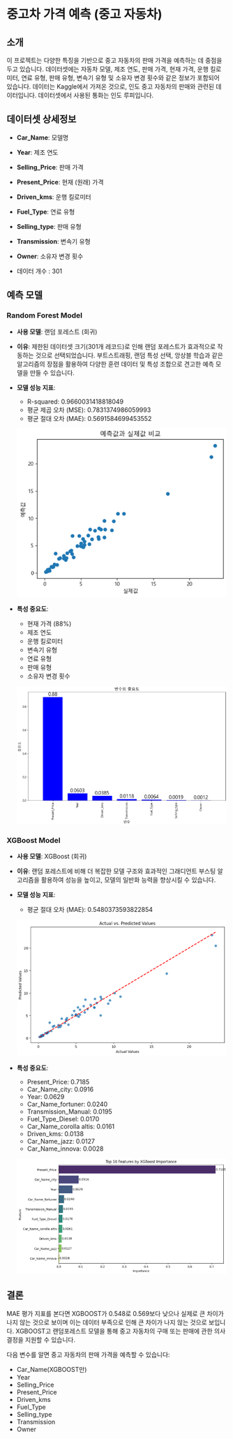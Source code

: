 # 중고차 가격 예측 (중고 자동차)

## 소개
이 프로젝트는 다양한 특징을 기반으로 중고 자동차의 판매 가격을 예측하는 데 중점을 두고 있습니다. 데이터셋에는 자동차 모델, 제조 연도, 판매 가격, 현재 가격, 운행 킬로미터, 연료 유형, 판매 유형, 변속기 유형 및 소유자 변경 횟수와 같은 정보가 포함되어 있습니다. 데이터는 Kaggle에서 가져온 것으로, 인도 중고 자동차의 판매와 관련된 데이터입니다. 데이터셋에서 사용된 통화는 인도 루피입니다.

## 데이터셋 상세정보
- **Car_Name**: 모델명
- **Year**: 제조 연도
- **Selling_Price**: 판매 가격
- **Present_Price**: 현재 (원래) 가격
- **Driven_kms**: 운행 킬로미터
- **Fuel_Type**: 연료 유형
- **Selling_type**: 판매 유형
- **Transmission**: 변속기 유형
- **Owner**: 소유자 변경 횟수

- 데이터 개수 : 301

## 예측 모델
### Random Forest Model
- **사용 모델**: 랜덤 포레스트 (회귀)
- **이유**: 제한된 데이터셋 크기(301개 레코드)로 인해 랜덤 포레스트가 효과적으로 작동하는 것으로 선택되었습니다. 부트스트래핑, 랜덤 특성 선택, 앙상블 학습과 같은 알고리즘의 장점을 활용하여 다양한 훈련 데이터 및 특성 조합으로 견고한 예측 모델을 만들 수 있습니다.

- **모델 성능 지표**:
    - R-squared: 0.9660031418818049
    - 평균 제곱 오차 (MSE): 0.7831374986059993
    - 평균 절대 오차 (MAE): 0.5691584699453552

    ![Alt text](images/image-2.png)

- **특성 중요도**:
    - 현재 가격 (88%)
    - 제조 연도
    - 운행 킬로미터
    - 변속기 유형
    - 연료 유형
    - 판매 유형
    - 소유자 변경 횟수
    
    ![Alt text](images/image-1.png)

### XGBoost Model
- **사용 모델**: XGBoost (회귀)
- **이유**: 랜덤 포레스트에 비해 더 복잡한 모델 구조와 효과적인 그래디언트 부스팅 알고리즘을 활용하여 성능을 높이고, 모델의 일반화 능력을 향상시킬 수 있습니다.

- **모델 성능 지표**:
    - 평균 절대 오차 (MAE): 0.5480373593822854

    ![Alt text](images/image-3.png)

- **특성 중요도**:
    - Present_Price: 0.7185
    - Car_Name_city: 0.0916
    - Year: 0.0629
    - Car_Name_fortuner: 0.0240
    - Transmission_Manual: 0.0195
    - Fuel_Type_Diesel: 0.0170
    - Car_Name_corolla altis: 0.0161
    - Driven_kms: 0.0138
    - Car_Name_jazz: 0.0127
    - Car_Name_innova: 0.0028
    

    ![Alt text](images/image.png)
## 결론
MAE 평가 지표를 본다면 XGBOOST가 0.548로 0.569보다 낮으나 실제로 큰 차이가 나지 않는 것으로 보이며 이는 데이터 부족으로 인해 큰 차이가 나지 않는 것으로 보입니다.
XGBOOST고 랜덤포레스트 모델을 통해 중고 자동차의 구매 또는 판매에 관한 의사 결정을 지원할 수 있습니다.

다음 변수를 알면 중고 자동차의 판매 가격을 예측할 수 있습니다:
- Car_Name(XGBOOST만)
- Year
- Selling_Price
- Present_Price
- Driven_kms
- Fuel_Type
- Selling_type
- Transmission
- Owner
